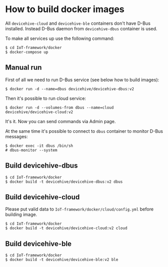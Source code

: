 # How to build docker images

All `devicehive-cloud` and `devicehive-ble` containers don't have D-Bus installed.
Instead D-Bus daemon from `devicehive-dbus` container is used.

To make all services up use the following command:

```{.sh}
$ cd IoT-framework/docker
$ docker-compose up
```

## Manual run

First of all we need to run D-Bus service (see below how to build images):

```{.sh}
$ docker run -d --name=dbus devicehive/devicehive-dbus:v2
```

Then it's possible to run cloud service:

```{.sh}
$ docker run -d --volumes-from dbus --name=cloud devicehive/devicehive-cloud:v2
```

It's it. Now you can send commands via Admin page.

At the same time it's possible to connect to `dbus` container to monitor D-Bus messages:

```{.sh}
$ docker exec -it dbus /bin/sh
# dbus-monitor --system
```



## Build devicehive-dbus
```{.sh}
$ cd IoT-framework/docker
$ docker build -t devicehive/devicehive-dbus:v2 dbus
```

## Build devicehive-cloud
Please put valid data to `IoT-framework/docker/cloud/config.yml` before building image.

```{.sh}
$ cd IoT-framework/docker
$ docker build -t devicehive/devicehive-cloud:v2 cloud
```

## Build devicehive-ble
```{.sh}
$ cd IoT-framework/docker
$ docker build -t devicehive/devicehive-ble:v2 ble
```
